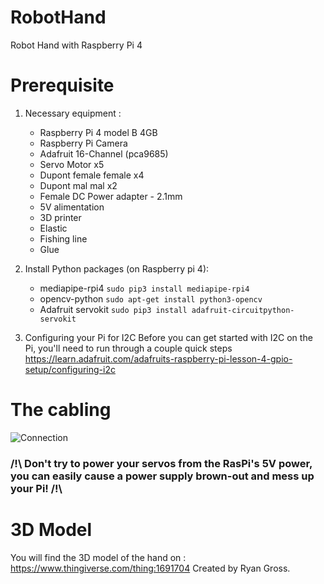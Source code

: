 # RobotHand
Robot Hand with Raspberry Pi 4

# Prerequisite

1. Necessary equipment :
    - Raspberry Pi 4 model B 4GB
    - Raspberry Pi Camera
    - Adafruit 16-Channel (pca9685)
    - Servo Motor x5
    - Dupont female female x4
    - Dupont mal mal x2
    - Female DC Power adapter - 2.1mm
    - 5V alimentation
    - 3D printer
    - Elastic
    - Fishing line
    - Glue 


2. Install Python packages (on Raspberry pi 4): 
    - mediapipe-rpi4 
  `sudo pip3 install mediapipe-rpi4`
    - opencv-python
  `sudo apt-get install python3-opencv`
    - Adafruit servokit
  `sudo pip3 install adafruit-circuitpython-servokit`


3. Configuring your Pi for I2C
  Before you can get started with I2C on the Pi, you'll need to run through a couple quick steps
    https://learn.adafruit.com/adafruits-raspberry-pi-lesson-4-gpio-setup/configuring-i2c

# The cabling
  ![Connection](https://user-images.githubusercontent.com/78727838/139223432-ae8f7b58-1f7e-485c-8543-0a986b7e3fc1.PNG)
  ### /!\ Don't try to power your servos from the RasPi's 5V power, you can easily cause a power supply brown-out and mess up your Pi! /!\
  
  
  
# 3D Model
You will find the 3D model of the hand on : https://www.thingiverse.com/thing:1691704
Created by Ryan Gross.
    

  
 
